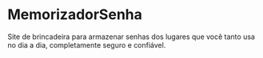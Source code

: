 # MemorizadorSenha
Site de brincadeira para armazenar senhas dos lugares que você tanto usa no dia a dia, completamente seguro e confiável. 
